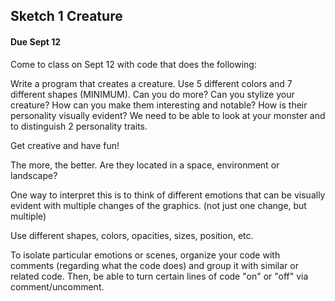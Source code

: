 ## Sketch 1 Creature

#### Due Sept 12 
			
Come to class on Sept 12 with code that does the following:

Write a program that creates a creature. Use 5 different colors and 7 different shapes (MINIMUM). Can you do more? Can you stylize your creature? How can you make them interesting and notable? How is their personality visually evident? We need to be able to look at your monster and to distinguish 2 personality traits. 

Get creative and have fun!

The more, the better. Are they located in a space, environment or landscape?

One way to interpret this is to think of different emotions that can be visually evident with multiple changes of the graphics. (not just one change, but multiple)

Use different shapes, colors, opacities, sizes, position, etc.

To isolate particular emotions or scenes, organize your code with comments (regarding what the code does) and group it with similar or related code. Then, be able to turn certain lines of code "on" or "off" via comment/uncomment.